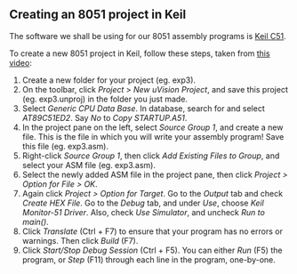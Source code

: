 ## Creating an 8051 project in Keil ##

The software we shall be using for our 8051 assembly programs is [Keil C51](https://www.keil.com/download/product/).

To create a new 8051 project in Keil, follow these steps, taken from [this video](https://www.youtube.com/watch?v=mhHJV21CDjs):

1. Create a new folder for your project (eg. exp3).
2. On the toolbar, click *Project* > *New uVision Project*, and save this project (eg. exp3.unproj) in the folder you just made. 
3. Select *Generic CPU Data Base*. In database, search for and select *AT89C51ED2*. Say *No* to *Copy STARTUP.A51*.
4. In the project pane on the left, select *Source Group 1*, and create a new file. This is the file in which you will write your assembly program! Save this file (eg. exp3.asm).
5. Right-click *Source Group 1*, then click *Add Existing Files to Group*, and select your ASM file (eg. exp3.asm).
5. Select the newly added ASM file in the project pane, then click *Project > Option for File > OK*. 
6. Again click *Project > Option for Target*. Go to the *Output* tab and check *Create HEX File*. Go to the *Debug* tab, and under *Use*, choose *Keil Monitor-51 Driver*. Also, check *Use Simulator*, and uncheck *Run to main()*.
7. Click *Translate* (Ctrl + F7) to ensure that your program has no errors or warnings. Then click *Build* (F7).
8. Click *Start/Stop Debug Session* (Ctrl + F5). You can either *Run* (F5) the program, or *Step* (F11) through each line in the program, one-by-one. 

